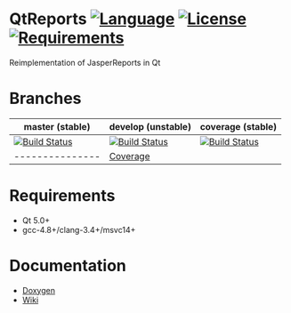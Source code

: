 # QtReports [![Language](https://img.shields.io/badge/language-C++11-blue.svg)](https://github.com/PO-31/QtReports/search?l=cpp) [![License](https://img.shields.io/badge/license-MIT-blue.svg)](https://github.com/PO-31/QtReports/blob/master/LICENSE.txt) [![Requirements](https://img.shields.io/badge/requirements-Qt5-red.svg)](https://github.com/PO-31/QtReports/blob/master/CMakeLists.txt)
Reimplementation of JasperReports in Qt

Branches
========

master (stable) | develop (unstable) | coverage (stable)
--------------- | ----------------- | -----------------
[![Build Status](https://api.travis-ci.org/PO-31/QtReports.svg?branch=master)](https://travis-ci.org/PO-31/QtReports)| [![Build Status](https://api.travis-ci.org/PO-31/QtReports.svg?branch=develop)](https://travis-ci.org/PO-31/QtReports)| [![Build Status](https://api.travis-ci.org/PO-31/QtReports.svg?branch=test)](https://travis-ci.org/PO-31/QtReports)
--------------- | [Coverage](http://po-31.github.io/QtReports)

# Requirements
+ Qt 5.0+
+ gcc-4.8+/clang-3.4+/msvc14+

# Documentation
* [Doxygen](http://po-31.github.io/)
* [Wiki](https://github.com/PO-31/QtReports/wiki)
